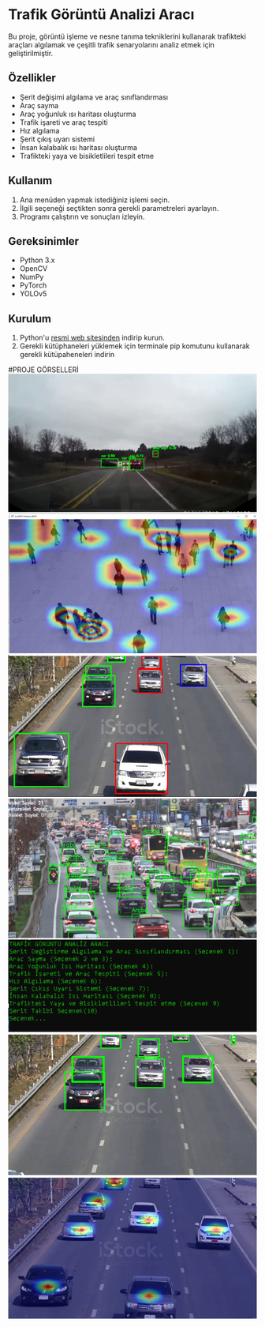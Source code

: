 # Trafik Görüntü Analizi Aracı

Bu proje, görüntü işleme ve nesne tanıma tekniklerini kullanarak trafikteki araçları algılamak ve çeşitli trafik senaryolarını analiz etmek için geliştirilmiştir.

## Özellikler

- Şerit değişimi algılama ve araç sınıflandırması
- Araç sayma
- Araç yoğunluk ısı haritası oluşturma
- Trafik işareti ve araç tespiti
- Hız algılama
- Şerit çıkış uyarı sistemi
- İnsan kalabalık ısı haritası oluşturma
- Trafikteki yaya ve bisikletlileri tespit etme

## Kullanım

1. Ana menüden yapmak istediğiniz işlemi seçin.
2. İlgili seçeneği seçtikten sonra gerekli parametreleri ayarlayın.
3. Programı çalıştırın ve sonuçları izleyin.

## Gereksinimler

- Python 3.x
- OpenCV
- NumPy
- PyTorch
- YOLOv5

## Kurulum

1. Python'u [resmi web sitesinden](https://www.python.org/) indirip kurun.
2. Gerekli kütüphaneleri yüklemek için terminale pip komutunu kullanarak gerekli kütüpaheneleri indirin

#PROJE GÖRSELLERİ
![.](1.png)
![.](2.png)
![.](3.png)
![.](4.png)
![.](5.png)
![.](6.png)
![.](7.png)
